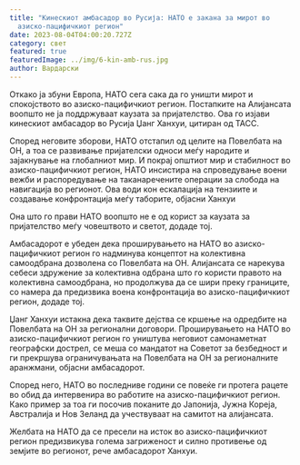 ```yaml
---
title: "Кинескиот амбасадор во Русија: НАТО е закана за мирот во
  азиско-пацифичкиот регион"
date: 2023-08-04T04:00:20.727Z
category: свет
featured: true
featuredImage: ../img/6-kin-amb-rus.jpg
author: Вардарски
---
```

Откако ја збуни Европа, НАТО сега сака да го уништи мирот и спокојството во азиско-пацифичкиот регион. Постапките на Алијансата воопшто не ја поддржуваат каузата за пријателство. Ова го изјави кинескиот амбасадор во Русија Џанг Ханхуи, цитиран од ТАСС.

Според неговите зборови, НАТО отстапил од целите на Повелбата на ОН, а тоа се развивање пријателски односи меѓу народите и зајакнување на глобалниот мир. И покрај општиот мир и стабилност во азиско-пацифичкиот регион, НАТО инсистира на спроведување воени вежби и распоредување на таканаречените операции за слобода на навигација во регионот. Ова води кон ескалација на тензиите и создавање конфронтација меѓу таборите, објасни Ханхуи

Она што го прави НАТО воопшто не е од корист за каузата за пријателство меѓу човештвото и светот, додаде тој.

Амбасадорот е убеден дека проширувањето на НАТО во азиско-пацифичкиот регион го надминува концептот на колективна самоодбрана дозволена со Повелбата на ОН. Алијансата се нарекува себеси здружение за колективна одбрана што го користи правото на колективна самоодбрана, но продолжува да се шири преку границите, со намера да предизвика воена конфронтација во азиско-пацифичкиот регион, додаде тој.

Џанг Ханхуи истакна дека таквите дејства се кршење на одредбите на Повелбата на ОН за регионални договори. Проширувањето на НАТО во азиско-пацифичкиот регион го уништува неговиот самонаметнат географски дострел, се меша со мандатот на Советот за безбедност и ги прекршува ограничувањата на Повелбата на ОН за регионалните аранжмани, објасни амбасадорот.

Според него, НАТО во последниве години се повеќе ги протега рацете во обид да интервенира во работите на азиско-пацифичкиот регион. Како пример за тоа ги посочив поканите до Јапонија, Јужна Кореја, Австралија и Нов Зеланд да учествуваат на самитот на алијансата.

Желбата на НАТО да се пресели на исток во азиско-пацифичкиот регион предизвикува голема загриженост и силно противење од земјите во регионот, рече амбасадорот Ханхуи.